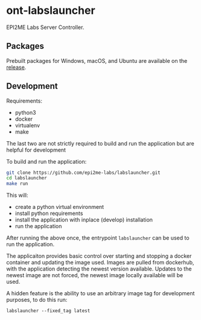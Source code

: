 # ont-labslauncher

EPI2ME Labs Server Controller.

## Packages

Prebuilt packages for Windows, macOS, and Ubuntu are available on the [release](https://github.com/epi2me-labs/labslauncher/releases/latest).

## Development

Requirements:
* python3
* docker
* virtualenv
* make

The last two are not strictly required to build and run the application
but are helpful for development

To build and run the application:

```bash
git clone https://github.com/epi2me-labs/labslauncher.git
cd labslauncher
make run
```

This will:
* create a python virtual environment
* install python requirements
* install the application with inplace (develop) installation
* run the application

After running the above once, the entrypoint `labslauncher` can be used to run
the application.

The applicaiton provides basic control over starting and stopping a docker
container and updating the image used. Images are pulled from dockerhub, with
the application detecting the newest version available. Updates to the newest
image are not forced, the newest image locally available will be used.

A hidden feature is the ability to use an arbitrary image tag for development
purposes, to do this run:

    labslauncher --fixed_tag latest

